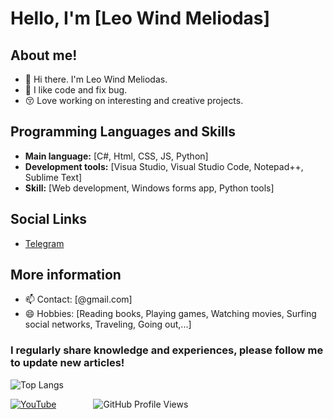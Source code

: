 # Hello, I'm [Leo Wind Meliodas]

## About me!
- 👋 Hi there. I'm Leo Wind Meliodas.
- 🧡 I like code and fix bug.
- 😚 Love working on interesting and creative projects.

## Programming Languages and Skills
- **Main language:** [C#, Html, CSS, JS, Python]
- **Development tools:** [Visua Studio, Visual Studio Code, Notepad++, Sublime Text]
- **Skill:** [Web development, Windows forms app, Python tools]

## Social Links
- [Telegram](https://t.me/leowindmeliodas)

## More information
- 📫 Contact: [@gmail.com]
- 😄 Hobbies: [Reading books, Playing games, Watching movies, Surfing social networks, Traveling, Going out,...]

### I regularly share knowledge and experiences, please follow me to update new articles!

![Top Langs](https://github-readme-stats.vercel.app/api/top-langs/?username=leowindmeliodas&layout=compact&theme=radical)

 
[![YouTube](https://img.shields.io/youtube/channel/subscribers/UCGEgw-cnTn3DopkF7vJBjWg?style=social)](https://www.youtube.com/@leowindmeliodas)&nbsp;&nbsp;&nbsp;&nbsp;&nbsp;&nbsp;&nbsp;&nbsp;&nbsp;&nbsp;&nbsp;&nbsp;&nbsp;&nbsp;&nbsp;![GitHub Profile Views](https://komarev.com/ghpvc/?username=leowindmeliodas)
